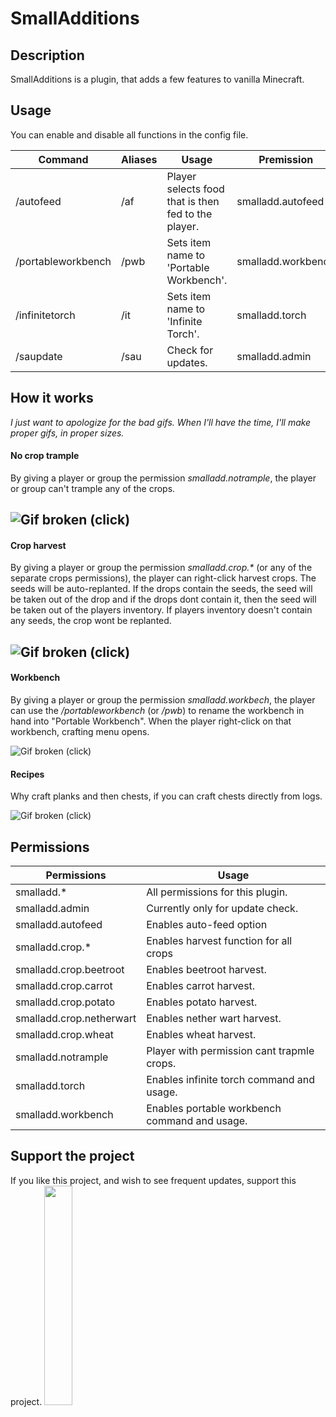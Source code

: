 # SmallAdditions
 
## Description
SmallAdditions is a plugin, that adds a few features to vanilla Minecraft.

## Usage
You can enable and disable all functions in the config file.

Command | Aliases | Usage | Premission
--- | --- | --- | ----
/autofeed <Food option> | /af | Player selects food that is then fed to the player. | smalladd.autofeed
/portableworkbench | /pwb | Sets item name to 'Portable Workbench'. | smalladd.workbench
 /infinitetorch | /it | Sets item name to 'Infinite Torch'. | smalladd.torch
 /saupdate | /sau | Check for updates. | smalladd.admin

## How it works

_I just want to apologize for the bad gifs. When I'll have the time, I'll make proper gifs, in proper sizes._

#### No crop trample
By giving a player or group the permission _smalladd.notrample_, the player or group can't trample any of the crops.

![Gif broken (click)](https://imgur.com/tBWydPo.gif)
---

#### Crop harvest
By giving a player or group the permission _smalladd.crop.*_ (or any of the separate crops permissions), the player can right-click harvest crops. The seeds will be auto-replanted. If the drops contain the seeds, the seed will be taken out of the drop and if the drops dont contain it, then the seed will be taken out of the players inventory. If players inventory doesn't contain any seeds, the crop wont be replanted.

![Gif broken (click)](https://imgur.com/Fo5feLo.gif)
---

#### Workbench
By giving a player or group the permission _smalladd.workbech_, the player can use the _/portableworkbench_ (or _/pwb_) to rename the workbench in hand into "Portable Workbench". When the player right-click on that workbench, crafting menu opens.

![Gif broken (click)](https://imgur.com/igXaqTB.gif)

#### Recipes
Why craft planks and then chests, if you can craft chests directly from logs.

![Gif broken (click)](https://i.imgur.com/cMGhs9D.gif)


## Permissions

Permissions | Usage
--- | ---
smalladd.* | All permissions for this plugin.
smalladd.admin | Currently only for update check.
smalladd.autofeed | Enables auto-feed option
smalladd.crop.* | Enables harvest function for all crops
smalladd.crop.beetroot | Enables beetroot harvest.
smalladd.crop.carrot | Enables carrot harvest.
smalladd.crop.potato | Enables potato harvest.
smalladd.crop.netherwart | Enables nether wart harvest.
smalladd.crop.wheat | Enables wheat harvest.
smalladd.notrample | Player with permission cant trapmle crops.
smalladd.torch | Enables infinite torch command and usage.
smalladd.workbench | Enables portable workbench command and usage.

## Support the project
If you like this project, and wish to see frequent updates, support this project.
<a href="https://paypal.me/zbe420?locale.x=en_US"><img style="width: 30%; height: 30%;" src="https://raw.githubusercontent.com/stefan-niedermann/paypal-donate-button/master/paypal-donate-button.png?fbclid=IwAR1C58lEX29L-ZlY23vzQcaZBrJnihD9z1B075At7eNiBnaxzT4If08Wung"></img></a>
